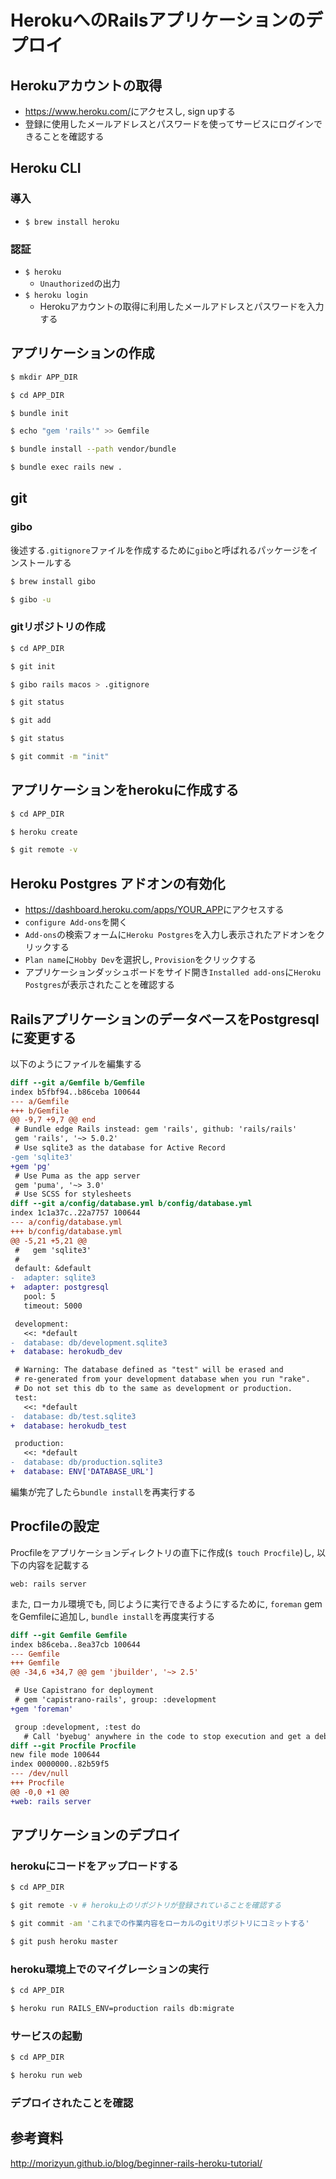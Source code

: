 HerokuへのRailsアプリケーションのデプロイ
==

Herokuアカウントの取得
--
+ <https://www.heroku.com/>にアクセスし, sign upする
+ 登録に使用したメールアドレスとパスワードを使ってサービスにログインできることを確認する

Heroku CLI
--
### 導入
+ `$ brew install heroku`

### 認証
+ `$ heroku`
  + `Unauthorized`の出力
+ `$ heroku login`
  + Herokuアカウントの取得に利用したメールアドレスとパスワードを入力する

アプリケーションの作成
--
```sh
$ mkdir APP_DIR

$ cd APP_DIR

$ bundle init

$ echo "gem 'rails'" >> Gemfile

$ bundle install --path vendor/bundle

$ bundle exec rails new .
```

git
--
### gibo
後述する`.gitignore`ファイルを作成するために`gibo`と呼ばれるパッケージをインストールする

```sh
$ brew install gibo

$ gibo -u
```

### gitリポジトリの作成

```sh
$ cd APP_DIR

$ git init

$ gibo rails macos > .gitignore

$ git status

$ git add

$ git status

$ git commit -m "init"
```

アプリケーションをherokuに作成する
--

```sh
$ cd APP_DIR

$ heroku create

$ git remote -v
```

Heroku Postgres アドオンの有効化
--
+ <https://dashboard.heroku.com/apps/YOUR_APP>にアクセスする
+ `configure Add-ons`を開く
+ `Add-ons`の検索フォームに`Heroku Postgres`を入力し表示されたアドオンをクリックする
+ `Plan name`に`Hobby Dev`を選択し, `Provision`をクリックする
+ アプリケーションダッシュボードをサイド開き`Installed add-ons`に`Heroku Postgres`が表示されたことを確認する

RailsアプリケーションのデータベースをPostgresqlに変更する
--
以下のようにファイルを編集する

```patch
diff --git a/Gemfile b/Gemfile
index b5fbf94..b86ceba 100644
--- a/Gemfile
+++ b/Gemfile
@@ -9,7 +9,7 @@ end
 # Bundle edge Rails instead: gem 'rails', github: 'rails/rails'
 gem 'rails', '~> 5.0.2'
 # Use sqlite3 as the database for Active Record
-gem 'sqlite3'
+gem 'pg'
 # Use Puma as the app server
 gem 'puma', '~> 3.0'
 # Use SCSS for stylesheets
diff --git a/config/database.yml b/config/database.yml
index 1c1a37c..22a7757 100644
--- a/config/database.yml
+++ b/config/database.yml
@@ -5,21 +5,21 @@
 #   gem 'sqlite3'
 #
 default: &default
-  adapter: sqlite3
+  adapter: postgresql
   pool: 5
   timeout: 5000

 development:
   <<: *default
-  database: db/development.sqlite3
+  database: herokudb_dev

 # Warning: The database defined as "test" will be erased and
 # re-generated from your development database when you run "rake".
 # Do not set this db to the same as development or production.
 test:
   <<: *default
-  database: db/test.sqlite3
+  database: herokudb_test

 production:
   <<: *default
-  database: db/production.sqlite3
+  database: ENV['DATABASE_URL']
```

編集が完了したら`bundle install`を再実行する

Procfileの設定
--
Procfileをアプリケーションディレクトリの直下に作成(`$ touch Procfile`)し, 以下の内容を記載する

```Procfile
web: rails server
```

また, ローカル環境でも, 同じように実行できるようにするために, `foreman` gemをGemfileに追加し, `bundle install`を再度実行する

```patch
diff --git Gemfile Gemfile
index b86ceba..8ea37cb 100644
--- Gemfile
+++ Gemfile
@@ -34,6 +34,7 @@ gem 'jbuilder', '~> 2.5'

 # Use Capistrano for deployment
 # gem 'capistrano-rails', group: :development
+gem 'foreman'

 group :development, :test do
   # Call 'byebug' anywhere in the code to stop execution and get a debugger console
diff --git Procfile Procfile
new file mode 100644
index 0000000..82b59f5
--- /dev/null
+++ Procfile
@@ -0,0 +1 @@
+web: rails server

```

アプリケーションのデプロイ
--
### herokuにコードをアップロードする

```sh
$ cd APP_DIR

$ git remote -v # heroku上のリポジトリが登録されていることを確認する

$ git commit -am 'これまでの作業内容をローカルのgitリポジトリにコミットする'

$ git push heroku master
```

### heroku環境上でのマイグレーションの実行

```sh
$ cd APP_DIR

$ heroku run RAILS_ENV=production rails db:migrate
```

### サービスの起動
```sh
$ cd APP_DIR

$ heroku run web
```

### デプロイされたことを確認


参考資料
--
http://morizyun.github.io/blog/beginner-rails-heroku-tutorial/
